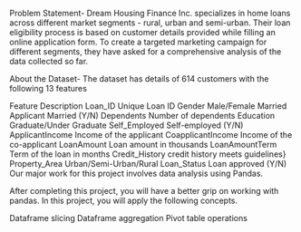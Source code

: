 Problem Statement-
Dream Housing Finance Inc. specializes in home loans across different market segments - rural, urban and semi-urban. Their loan eligibility process is based on customer details provided while filling an online application form. To create a targeted marketing campaign for different segments, they have asked for a comprehensive analysis of the data collected so far.

About the Dataset-
The dataset has details of 614 customers with the following 13 features

Feature	                       Description
Loan_ID	                       Unique Loan ID
Gender	                       Male/Female
Married	                       Applicant Married (Y/N)
Dependents	                   Number of dependents
Education	                     Graduate/Under Graduate
Self_Employed	                 Self-employed (Y/N)
ApplicantIncome	               Income of the applicant
CoapplicantIncome	             Income of the co-applicant
LoanAmount	                   Loan amount in thousands
LoanAmountTerm	               Term of the loan in months
Credit_History	               credit history meets guidelines}
Property_Area	                 Urban/Semi-Urban/Rural
Loan_Status	                   Loan approved (Y/N)
Our major work for this project involves data analysis using Pandas.

After completing this project, you will have a better grip on working with pandas. In this project, you will apply the following concepts.

Dataframe slicing
Dataframe aggregation
Pivot table operations
